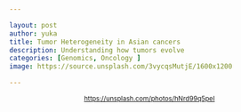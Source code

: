 ```yaml
---

layout: post
author: yuka
title: Tumor Heterogeneity in Asian cancers
description: Understanding how tumors evolve
categories: [Genomics, Oncology ]
image: https://source.unsplash.com/3vycqsMutjE/1600x1200 

---
```

<small><div align="center">https://unsplash.com/photos/hNrd99q5peI</div></small>


